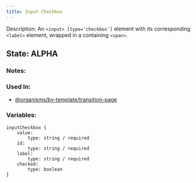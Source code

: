 ```yaml
---
title: Input Checkbox
---
```

Description: An `<input> [type='checkbox']`  element with its corresponding `<label>` element,  wrapped in a containing `<span>`.

## State: ALPHA

### Notes:

### Used In:
- [@organisms/by-template/transition-page](/?p=organisms-transition-page)

### Variables:
~~~
inputCheckbox {
    value:
        type: string / required
    id: 
        type: string / required
    label:
        type: string / required
    checked:
        type: boolean
}
~~~
